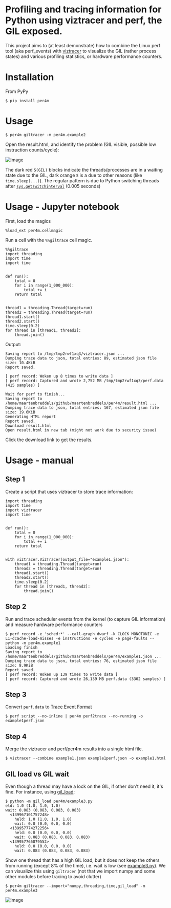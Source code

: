 # Profiling and tracing information for Python using viztracer and perf, the GIL exposed.

This project aims to (at least demonstrate) how to combine the Linux perf tool (aka perf_events) with [viztracer](https://github.com/gaogaotiantian/viztracer) to visualize the GIL (rather process states) and various profiling statistics, or hardware performance counters.

# Installation
From PyPy

    $ pip install per4m

# Usage

    $ per4m giltracer -m per4m.example2

Open the result.html, and identify the problem (GIL visible, possible low instruction counts/cycle):


![image](https://user-images.githubusercontent.com/1765949/102187104-db0c0c00-3eb3-11eb-93ef-e6d938d9e349.png)


The dark red `S(GIL)` blocks indicate the threads/processes are in a waiting state due to the GIL, dark orange `S` is a due to other reasons (like `time.sleep(...)`). The regular pattern is due to Python switching threads after [`sys.getswitchinterval`](https://docs.python.org/3/library/sys.html#sys.getswitchinterval) (0.005 seconds)

# Usage - Jupyter notebook

First, load the magics
```
%load_ext per4m.cellmagic
```

Run a cell with the `%%giltrace` cell magic.
```
%%giltrace
import threading
import time
import time


def run():
    total = 0
    for i in range(1_000_000):
        total += i
    return total


thread1 = threading.Thread(target=run)
thread2 = threading.Thread(target=run)
thread1.start()
thread2.start()
time.sleep(0.2)
for thread in [thread1, thread2]:
    thread.join()
```
Output:
```
Saving report to /tmp/tmp2rwf1xq3/viztracer.json ...
Dumping trace data to json, total entries: 89, estimated json file size: 10.4KiB
Report saved.

[ perf record: Woken up 8 times to write data ]
[ perf record: Captured and wrote 2,752 MB /tmp/tmp2rwf1xq3/perf.data (415 samples) ]

Wait for perf to finish...
Saving report to /home/maartenbreddels/github/maartenbreddels/per4m/result.html ...
Dumping trace data to json, total entries: 167, estimated json file size: 19.6KiB
Generating HTML report
Report saved.
Download result.html
Open result.html in new tab (might not work due to security issue)
```

Click the download link to get the results.

# Usage - manual

## Step 1
Create a script that uses viztracer to store trace information:

```python[example1.py]
import threading
import time
import viztracer
import time


def run():
    total = 0
    for i in range(1_000_000):
        total += i
    return total


with viztracer.VizTracer(output_file="example1.json"):
    thread1 = threading.Thread(target=run)
    thread2 = threading.Thread(target=run)
    thread1.start()
    thread2.start()
    time.sleep(0.2)
    for thread in [thread1, thread2]:
        thread.join()

```

## Step 2
Run and trace scheduler events from the kernel (to capture GIL information) and measure hardware performance counters

```
$ perf record -e 'sched:*' --call-graph dwarf -k CLOCK_MONOTONIC -e L1-dcache-load-misses -e instructions -e cycles -e page-faults -- python -m per4m.example1
Loading finish
Saving report to /home/maartenbreddels/github/maartenbreddels/per4m/example1.json ...
Dumping trace data to json, total entries: 76, estimated json file size: 8.9KiB
Report saved.
[ perf record: Woken up 139 times to write data ]
[ perf record: Captured and wrote 26,139 MB perf.data (3302 samples) ]
```

## Step 3
Convert `perf.data` to [Trace Event Format](https://docs.google.com/document/d/1CvAClvFfyA5R-PhYUmn5OOQtYMH4h6I0nSsKchNAySU/)

    $ perf script --no-inline | per4m perf2trace --no-running -o example1perf.json


## Step 4

Merge the viztracer and perf/per4m results into a single html file.

    $ viztracer --combine example1.json example1perf.json -o example1.html



## GIL load vs GIL wait

Even though a thread may have a lock on the GIL, if other don't need it, it's fine. For instance, using [gil_load](https://github.com/chrisjbillington/gil_load):
```
$ python -m gil_load per4m/example3.py
eld: 1.0 (1.0, 1.0, 1.0)
wait: 0.083 (0.083, 0.083, 0.083)
  <139967101757248>
    held: 1.0 (1.0, 1.0, 1.0)
    wait: 0.0 (0.0, 0.0, 0.0)
  <139957774272256>
    held: 0.0 (0.0, 0.0, 0.0)
    wait: 0.083 (0.083, 0.083, 0.083)
  <139957765879552>
    held: 0.0 (0.0, 0.0, 0.0)
    wait: 0.083 (0.083, 0.083, 0.083)
```
Show one thread that has a high GIL load, but it does not keep the others from running (except 8% of the time), i.e. wait is low (see [example3.py](https://github.com/maartenbreddels/per4m/blob/master/per4m/example3.py)). We can visualize this using `giltracer` (not that we import numpy and some other modules before tracing to avoid clutter)

    $ per4m giltracer --import="numpy,threading,time,gil_load" -m per4m.example3

![image](https://user-images.githubusercontent.com/1765949/102223915-96996400-3ee5-11eb-9e2e-46ac6fd5c5e3.png)
